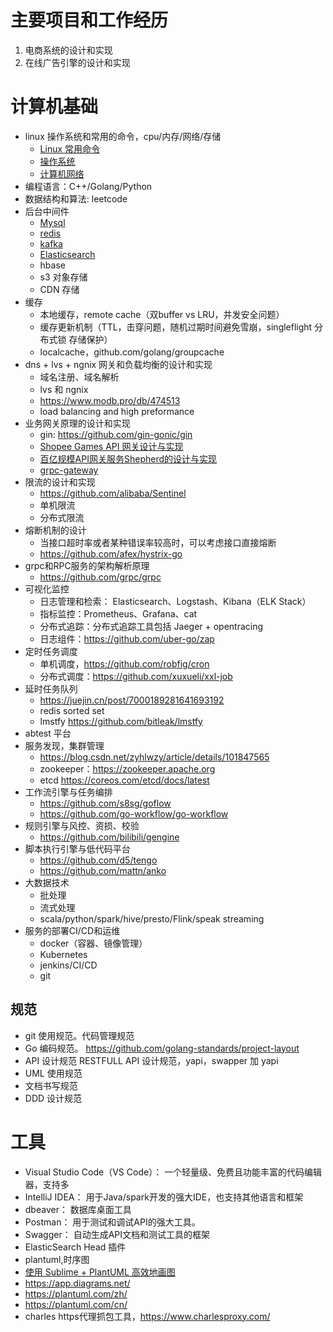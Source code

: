
# 主要项目和工作经历
1. 电商系统的设计和实现
2. 在线广告引擎的设计和实现


# 计算机基础
- linux 操作系统和常用的命令，cpu/内存/网络/存储
  - [Linux 常用命令](../_posts/计算机基础/Linux-commands-shell.md)
  - [操作系统](../_posts/计算机基础/OS-interview.md)
  - [计算机网络](../_posts/计算机基础/Internet-interview.md)
- 编程语言：C++/Golang/Python
- 数据结构和算法: leetcode
- 后台中间件
  - [Mysql](../_posts/计算机基础/middleware-mysql.md)
  - [redis](../_posts/计算机基础/middleware-redis.md)
  - [kafka](../_posts/计算机基础/middleware-redis.md)
  - [Elasticsearch](../_posts/计算机基础/middleware-elasticsearch.md)
  - hbase
  - s3 对象存储
  - CDN 存储
- 缓存
  - 本地缓存，remote cache（双buffer vs LRU，并发安全问题）
  - 缓存更新机制（TTL，击穿问题，随机过期时间避免雪崩，singleflight 分布式锁 存储保护）
  - localcache，github.com/golang/groupcache
- dns + lvs + ngnix 网关和负载均衡的设计和实现
  - 域名注册、域名解析
  - lvs 和 ngnix
  - https://www.modb.pro/db/474513
  - load balancing and high preformance
- 业务网关原理的设计和实现
  - gin: https://github.com/gin-gonic/gin
  - [Shopee Games API 网关设计与实现](https://www.modb.pro/db/474513)
  - [百亿规模API网关服务Shepherd的设计与实现](https://tech.meituan.com/2021/05/20/shepherd-api-gateway.html)
  - [grpc-gateway](https://github.com/grpc-ecosystem/grpc-gateway)
- 限流的设计和实现
  - https://github.com/alibaba/Sentinel
  - 单机限流
  - 分布式限流
- 熔断机制的设计
  - 当接口超时率或者某种错误率较高时，可以考虑接口直接熔断
  - https://github.com/afex/hystrix-go
- grpc和RPC服务的架构解析原理
  - https://github.com/grpc/grpc 
- 可视化监控
  - 日志管理和检索： Elasticsearch、Logstash、Kibana（ELK Stack）
  - 指标监控：Prometheus、Grafana、cat
  - 分布式追踪：分布式追踪工具包括 Jaeger + opentracing
  - 日志组件：https://github.com/uber-go/zap
- 定时任务调度
  - 单机调度，https://github.com/robfig/cron
  - 分布式调度：https://github.com/xuxueli/xxl-job
- 延时任务队列
  - https://juejin.cn/post/7000189281641693192
  - redis sorted set
  - lmstfy https://github.com/bitleak/lmstfy
- abtest 平台
- 服务发现，集群管理
  - https://blog.csdn.net/zyhlwzy/article/details/101847565
  - zookeeper：https://zookeeper.apache.org
  - etcd https://coreos.com/etcd/docs/latest
- 工作流引擎与任务编排
  - https://github.com/s8sg/goflow
  - https://github.com/go-workflow/go-workflow
- 规则引擎与风控、资损、校验
  - https://github.com/bilibili/gengine
- 脚本执行引擎与低代码平台
  - https://github.com/d5/tengo
  - https://github.com/mattn/anko
- 大数据技术
  - 批处理
  - 流式处理
  - scala/python/spark/hive/presto/Flink/speak streaming
- 服务的部署CI/CD和运维
  - docker（容器、镜像管理）
  - Kubernetes 
  - jenkins/CI/CD
  - git

## 规范
- git 使用规范。代码管理规范
- Go 编码规范。 https://github.com/golang-standards/project-layout
- API 设计规范 RESTFULL  API 设计规范，yapi，swapper 加 yapi
- UML 使用规范
- 文档书写规范
- DDD 设计规范


# 工具
- Visual Studio Code（VS Code）： 一个轻量级、免费且功能丰富的代码编辑器，支持多
- IntelliJ IDEA： 用于Java/spark开发的强大IDE，也支持其他语言和框架
- dbeaver： 数据库桌面工具
- Postman： 用于测试和调试API的强大工具。
- Swagger： 自动生成API文档和测试工具的框架
- ElasticSearch Head 插件
- plantuml,时序图
- [使用 Sublime + PlantUML 高效地画图](https://www.jianshu.com/p/e92a52770832)
- https://app.diagrams.net/
- https://plantuml.com/zh/
- https://plantuml.com/cn/
- charles https代理抓包工具，https://www.charlesproxy.com/

